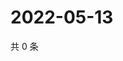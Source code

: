 # 2022-05-13

共 0 条

<!-- BEGIN WEIBO -->
<!-- 最后更新时间 Fri May 13 2022 01:22:41 GMT+0800 (China Standard Time) -->

<!-- END WEIBO -->
